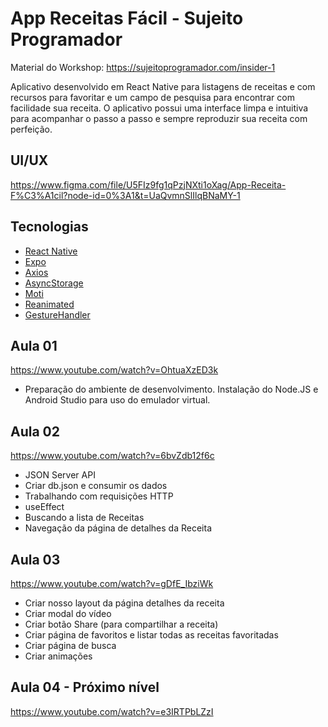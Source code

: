 # App Receitas Fácil - Sujeito Programador
Material do Workshop: https://sujeitoprogramador.com/insider-1

Aplicativo desenvolvido em React Native para listagens de receitas e com recursos para favoritar e um campo de pesquisa para encontrar com facilidade sua receita. O aplicativo possui uma interface limpa e intuitiva para acompanhar o passo a passo e sempre reproduzir sua receita com perfeição.

## UI/UX
https://www.figma.com/file/U5FIz9fg1qPzjNXti1oXag/App-Receita-F%C3%A1cil?node-id=0%3A1&t=UaQvmnSlIlqBNaMY-1

## Tecnologias

- [React Native](https://reactnative.dev/)
- [Expo](https://expo.dev/)
- [Axios](https://axios-http.com/ptbr/docs/intro)
- [AsyncStorage](https://react-native-async-storage.github.io/async-storage/)
- [Moti](https://moti.fyi/)
- [Reanimated](https://github.com/software-mansion/react-native-reanimated)
- [GestureHandler](https://docs.expo.dev/versions/latest/sdk/gesture-handler)

## Aula 01 
https://www.youtube.com/watch?v=OhtuaXzED3k
- Preparação do ambiente de desenvolvimento. Instalação do Node.JS e Android Studio para uso do emulador virtual.

## Aula 02
https://www.youtube.com/watch?v=6bvZdb12f6c
- JSON Server API
- Criar db.json e consumir os dados
- Trabalhando com requisições HTTP
- useEffect
- Buscando a lista de Receitas
- Navegação da página de detalhes da Receita

## Aula 03
https://www.youtube.com/watch?v=gDfE_IbziWk
- Criar nosso layout da página detalhes da receita
- Criar modal do vídeo
- Criar botão Share (para compartilhar a receita)
- Criar página de favoritos e listar todas as receitas favoritadas
- Criar página de busca
- Criar animações

## Aula 04 - Próximo nível
https://www.youtube.com/watch?v=e3IRTPbLZzI
